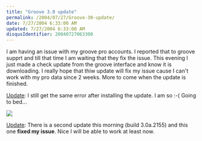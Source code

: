 ```yaml
---
title: "Groove 3.0 update"
permalink: /2004/07/27/Groove-30-update/
date: 7/27/2004 6:33:00 AM
updated: 7/27/2004 6:33:00 AM
disqusIdentifier: 20040727063300
---
```

I am having an issue with my groove pro accounts. I reported that to groove supprt and till that time I am waiting that they fix the issue. This evening I just made a check update from the groove interface and know it is downloading. I really hope that thiw update will fix my issue cause I can't work with my pro data since 2 weeks. More to come when the update is finished.

<u>Update</u>: I still get the same error after installing the update. I am so :-( Going to bed...
<!-- more -->

![](/images/2004/grooveerror.png)

<u>Update</u>: There is a second update this morning (build 3.0a.2155) and this one <strong>fixed my issue</strong>. Nice I will be able to work at least now.
